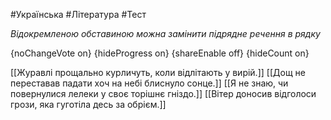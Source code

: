 #Українська #Література #Тест

*Відокремленою обставиною можна замінити підрядне речення в рядку*

{noChangeVote on}
{hideProgress on}
{shareEnable off}
{hideCount on}

[[Журавлі прощально курличуть, коли відлітають у вирій.]]
[[Дощ не переставав падати хоч на небі блиснуло сонце.]]
[[Я не знаю, чи повернулися лелеки у своє торішнє гніздо.]]
[[Вітер доносив відголоси грози, яка гуготіла десь за обрієм.]]
